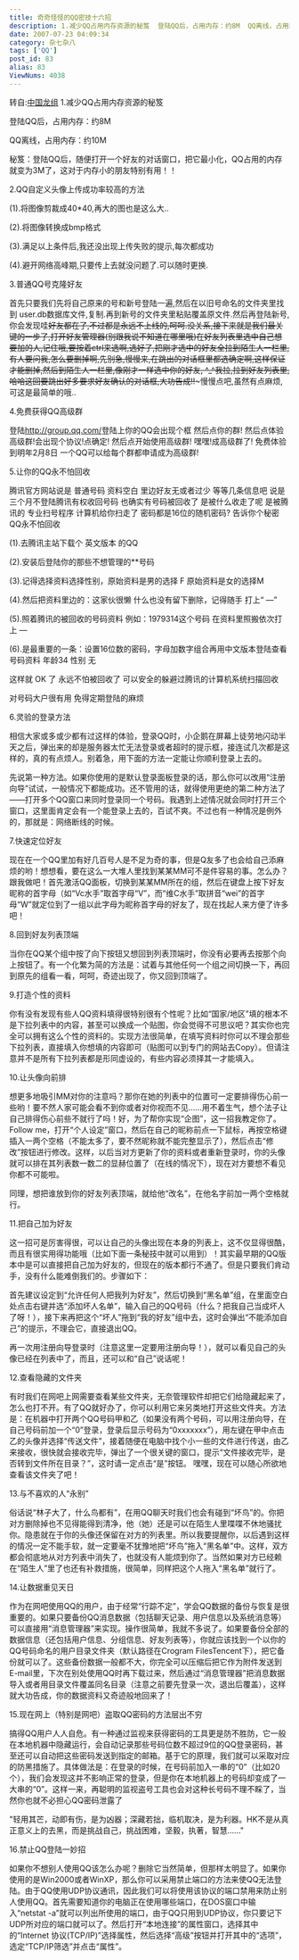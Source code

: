 ```yaml
---
title: 奇奇怪怪的QQ密技十六招
description: 1.减少QQ占用内存资源的秘笈  登陆QQ后，占用内存：约8M  QQ离线，占用内存：约10M  秘笈：登陆QQ后，随便打开一个好友的对话窗口，把它最小化，QQ占用的内存就变为3M了，这对于内存小的朋友特别有用！！  2.QQ自定义头像上传成功率较高的方法
date: 2007-07-23 04:09:34
category: 杂七杂八
tags: ['QQ']
post_id: 83
alias: 83
ViewNums: 4038
---
```

转自:[中国龙组](http://www.cnxlz.com/index.php?u=263) 1.减少QQ占用内存资源的秘笈

登陆QQ后，占用内存：约8M

QQ离线，占用内存：约10M

秘笈：登陆QQ后，随便打开一个好友的对话窗口，把它最小化，QQ占用的内存就变为3M了，这对于内存小的朋友特别有用！！

2.QQ自定义头像上传成功率较高的方法

(1).将图像剪裁成40*40,再大的图也是这么大..

(2).将图像转换成bmp格式

(3).满足以上条件后,我还没出现上传失败的提示,每次都成功

(4).避开网络高峰期,只要传上去就没问题了.可以随时更换.

3.普通QQ号克隆好友

首先只要我们先将自己原来的号和新号登陆一遍,然后在以旧号命名的文件夹里找到 user.db数据库文件,复制.再到新号的文件夹里粘贴覆盖原文件.然后再登陆新号,你会发现哇~~好友都在了,不过都是永远不上线的,呵呵.没关系,接下来就是我们最关键的一步了,打开好友管理器(别跟我说不知道在哪里哦)在好友列表里选中自己想要加的人,记住哦,要按着ctrl来选啊,选好了,把刚才选中的好友全拉到陌生人一栏里,有人要问我,怎么要删掉啊,先别急,慢慢来,在跳出的对话框里都选确定啊,这样保证才能删掉,然后到陌生人一栏里,像刚才一样选中你的好友, ^_^我拉,拉到好友列表里,哈哈这回要跳出好多要求好友确认的对话框,大功告成!!~~~慢慢点吧,虽然有点麻烦,可这是最简单的哦..

4.免费获得QQ高级群

登陆<http://group.qq.com/>登陆上你的QQ会出现个框 然后点你的群! 然后点体验高级群!会出现个协议!点确定! 然后点开始使用高级群! 嘿嘿!成高级群了! 免费体验到明年2月8日 一个QQ可以给每个群都申请成为高级群!

5.让你的QQ永不怕回收

腾讯官方网站说是 普通号码 资料空白 里边好友无或者过少 等等几条信息吧 说是三个月不登陆腾讯有权收回号码 也确实有号码被回收了 是被什么收走了呢 是被腾讯的 专业扫号程序 计算机给你扫走了 密码都是16位的随机密码?
告诉你个秘密 QQ永不怕回收

(1).去腾讯主站下载个 英文版本 的QQ

(2).安装后登陆你的那些不想管理的**号码

(3).记得选择资料选择性别，原始资料是男的选择 F 原始资料是女的选择M

(4).然后把资料里边的：这家伙很懒 什么也没有留下删除，记得随手 打上&ldquo; &mdash;&rdquo;

(5).照着腾讯的被回收的号码资料 例如：1979314这个号码 在资料里照搬依次打上 &mdash;

(6).是最重要的一条：设置16位数的密码，字母加数字组合再用中文版本登陆查看号码资料 年龄34 性别 无

这样就 OK 了 永远不怕被回收了 可以安全的躲避过腾讯的计算机系统扫描回收

对号码大户很有用 免得定期登陆的麻烦

6.灵验的登录方法

相信大家或多或少都有过这样的体验，登录QQ时，小企鹅在屏幕上徒劳地闪动半天之后，弹出来的却是服务器太忙无法登录或者超时的提示框，接连试几次都是这样的，真的有点烦人。别着急，用下面的方法一定能让你顺利登录上去的。

先说第一种方法。如果你使用的是默认登录面板登录的话，那么你可以改用&ldquo;注册向导&rdquo;试试，一般情况下都能成功。还不管用的话，就得使用更绝的第二种方法了&mdash;&mdash;打开多个QQ窗口来同时登录同一个号码。我遇到上述情况就会同时打开三个窗口，这里面肯定会有一个能登录上去的，百试不爽。不过也有一种情况是例外的，那就是：网络断线的时候。

7.快速定位好友

现在在一个QQ里加有好几百号人是不足为奇的事，但是Q友多了也会给自己添麻烦的哟！想想看，要在这么一大堆人里找到某某MM可不是件容易的事。怎么办？跟我做吧！首先激活QQ面板，切换到某某MM所在的组，然后在键盘上按下好友昵称的首字母（如&ldquo;Vc水手&rdquo;取首字母&ldquo;V&rdquo;，而&ldquo;维C水手&rdquo;取拼音&ldquo;wei&rdquo;的首字母&ldquo;W&rdquo;就定位到了一组以此字母为昵称首字母的好友了，现在找起人来方便了许多吧！

8.回到好友列表顶端

当你在QQ某个组中按了向下按钮又想回到列表顶端时，你没有必要再去按那个向上按钮了。有一个化繁为简的方法是：试着与其他任何一个组之间切换一下，再回到原先的组看一看，呵呵，奇迹出现了，你又回到顶端了。

9.打造个性的资料

你有没有发现有些人QQ资料填得很特别很有个性呢？比如&ldquo;国家/地区&rdquo;填的根本不是下拉列表中的内容，甚至可以换成一个贴图，你会觉得不可思议吧？其实你也完全可以拥有这么个性的资料的。实现方法很简单，在填写资料时你可以不理会那些下拉列表，直接填入你想填的内容即可（贴图可以到专门的网站去Copy）。但请注意并不是所有下拉列表都是形同虚设的，有些内容必须择其一才能填入。

10.让头像向前排

想更多地吸引MM对你的注意吗？那你在她的列表中的位置可一定要排得伤心前一些哟！要不然人家可能会看不到你或者对你视而不见&hellip;&hellip;用不着生气，想个法子让自己排得伤心前些不就行了吗！好，为了帮你实现&ldquo;企图&rdquo;，这一招我教定你了。Follow me，打开&ldquo;个人设定&rdquo;窗口，然后在自己的昵称前点一下鼠标，再按空格键插入一两个空格（不能太多了，要不然昵称就不能完整显示了），然后点击&ldquo;修改&rdquo;按钮进行修改。这样，以后当对方更新了你的资料或者重新登录时，你的头像就可以排在其列表数一数二的显赫位置了（在线的情况下），现在对方要想不看见你都不可能啦。

同理，想把谁放到你的好友列表顶端，就给他&ldquo;改名&rdquo;，在他名字前加一两个空格就行。

11.把自己加为好友

这一招可是厉害得很，可以让自己的头像出现在本身的列表上，这不仅显得很酷，而且有很实用得功能哦（比如下面一条秘技中就可以用到）！其实最早期的QQ版本中是可以直接把自己加为好友的，但现在的版本都行不通了。但是只要我们肯动手，没有什么能难倒我们的。步骤如下：

首先建议设定到&ldquo;允许任何人把我列为好友&rdquo;，然后切换到&ldquo;黑名单&rdquo;组，在里面空白处点击右键并选&ldquo;添加坏人名单&rdquo;，输入自己的QQ号码（什么？把我自己当成坏人了呀！），接下来再把这个&ldquo;坏人&rdquo;拖到&ldquo;我的好友&rdquo;组中去，这时会弹出&ldquo;不能添加自己&rdquo;的提示，不理会它，直接退出QQ。

再一次用注册向导登录时（注意这里一定要用注册向导！），就可以看见自己的头像已经在列表中了，而且，还可以和&ldquo;自己&rdquo;说话呢！

12.查看隐藏的文件夹

有时我们在网吧上网需要查看某些文件夹，无奈管理软件却把它们给隐藏起来了，怎么也打不开。有了QQ就好办了，你可以利用它来另类地打开这些文件夹。方法是：在机器中打开两个QQ号码甲和乙（如果没有两个号码，可以用注册向导，在自己号码前加一个&ldquo;0&rdquo;登录，登录后显示号码为&ldquo;0xxxxxxx&rdquo;），用左键在甲中点击乙的头像并选择&ldquo;传送文件&rdquo;，接着随便在电脑中找个小一些的文件进行传送，由乙来接收，很快就会接收完毕，弹出了一个很关键的窗口，提示&ldquo;文件接收完毕，是否转到文件所在目录？&rdquo;，这时请一定点击&ldquo;是&rdquo;按钮。
嘿嘿，现在可以随心所欲地查看该文件夹了吧！

13.与不喜欢的人&ldquo;永别&rdquo;

俗话说&ldquo;林子大了，什么鸟都有&rdquo;，在用QQ聊天时我们也会有碰到&ldquo;坏鸟&rdquo;的。你把对方删除掉也不见得能得到清净，他（她）还是可以在陌生人里喋喋不休地骚扰你。隐患就在于你的头像还保留在对方的列表里。所以我要提醒你，以后遇到这样的情况一定不能手软，就一定要毫不犹豫地把&ldquo;坏鸟&rdquo;拖入&ldquo;黑名单&rdquo;中。这样，双方都会彻底地从对方列表中消失了，也就没有人能烦到你了。当然如果对方已经赖在&ldquo;陌生人&rdquo;里了也还有补救措施，很简单，同样把这个人拖入&ldquo;黑名单&rdquo;就行了。

14.让数据重见天日

作为在网吧使用QQ的用户，由于经常&ldquo;行踪不定&rdquo;，学会QQ数据的备份与恢复是很重要的。如果只要备份QQ消息数据（包括聊天记录、用户信息以及系统消息等）可以直接用&ldquo;消息管理器&rdquo;来实现。操作很简单，我就不多说了。如果要备份全部的数据信息（还包括用户信息、分组信息、好友列表等），你就应该找到一个以你的QQ号码命名的用户目录文件夹（默认路径在Crogram FilesTencent下），把它备份就可以了。这些备份数据一般都不大，你完全可以压缩后把它作为附件发送到E-mail里，下次在别处使用QQ时再下载过来，然后通过&ldquo;消息管理器&rdquo;把消息数据导入或者用目录文件覆盖同名目录（注意之前要先登录一次，退出后覆盖），这样就大功告成，你的数据资料又奇迹般地回来了！

15.现在网上（特别是网吧）盗取QQ密码的方法层出不穷

搞得QQ用户人人自危。有一种通过监视来获得密码的工具更是防不胜防，它一般在本地机器中隐藏运行，会自动记录那些号码位数不超过9位的QQ登录密码，甚至还可以自动把这些密码发送到指定的邮箱。基于它的原理，我们就可以采取对应的防黑措施了。具体做法是：在登录的时候，在号码前加入一串的&ldquo;0&rdquo;（比如20个），我们会发现这并不影响正常的登录，但是你在本地机器上的号码却变成了一大串的&ldquo;0&rdquo;。这样一来，再聪明的监视盗号工具也会对这种长号码不理不睬了，当然你也就不必担心QQ密码泄露了

"轻用其芒，动即有伤，是为凶器；深藏若拙，临机取决，是为利器。HK不是从真正意义上的去黑，而是挑战自己，挑战困难，坚毅，执著，智慧&hellip;&hellip;"

16.禁止QQ登陆一妙招

如果你不想别人使用QQ该怎么办呢？删除它当然简单，但那样太明显了。如果你使用的是Win2000或者WinXP，那么你可以采用禁止端口的方法来使QQ无法登陆。由于QQ使用UDP协议通讯，因此我们可以将使用该协议的端口禁用来防止别人使用QQ。首先需要知道你的电脑正在使用哪些端口，在DOS窗口中输入&ldquo;netstat -a&rdquo;就可以列出所使用的端口，由于QQ只用到UDP协议，你只要记下UDP所对应的端口就可以了。然后打开&ldquo;本地连接&rdquo;的属性窗口，选择其中的&ldquo;Internet 协议(TCP/IP)&rdquo;选择属性，然后选择&ldquo;高级&rdquo;按钮并打开其中的&ldquo;选项&rdquo;，选定&ldquo;TCP/IP筛选&rdquo;并点击&ldquo;属性&rdquo;。